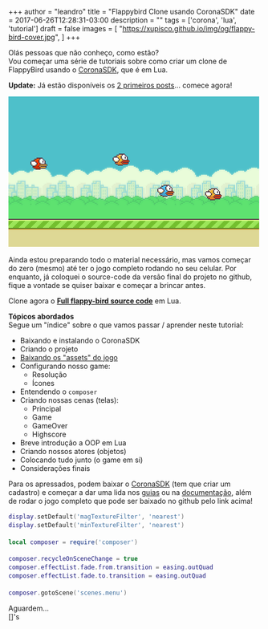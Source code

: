 +++
author = "leandro"
title = "Flappybird Clone usando CoronaSDK"
date = 2017-06-26T12:28:31-03:00
description = ""
tags = ['corona', 'lua', 'tutorial']
draft = false
images = [
    "https://xupisco.github.io/img/og/flappy-bird-cover.jpg",
]
+++

Olás pessoas que não conheço, como estão?  
Vou começar uma série de tutoriais sobre como criar um clone de FlappyBird usando o [CoronaSDK](http://coronalabs.com), que é em Lua. 

**Update:** Já estão disponíveis os [2 primeiros posts](/flappybird-tutorial/)... comece agora!

![FlappyBird](../../static/img/flappy_bird-animated.gif)

Ainda estou preparando todo o material necessário, mas vamos começar do zero (mesmo) até ter o jogo completo rodando no seu celular. Por enquanto, já coloquei o source-code da versão final do projeto no github, fique a vontade se quiser baixar e começar a brincar antes.

Clone agora o **[Full flappy-bird source code](https://github.com/xupisco/CoronaSDK-FlappyBird)** em Lua.

**Tópicos abordados**  
Segue um "índice" sobre o que vamos passar / aprender neste tutorial:

 - Baixando e instalando o CoronaSDK
 - Criando o projeto
 - [Baixando os "assets" do jogo](https://github.com/xupisco/CoronaSDK-FlappyBird/raw/master/FlappyBird%20Assets.zip)
 - Configurando nosso game:
    - Resolução
    - Ícones
 - Entendendo o ```composer```
 - Criando nossas cenas (telas):
    - Principal
    - Game
    - GameOver
    - Highscore
 - Breve introdução a OOP em Lua
 - Criando nossos atores (objetos)
 - Colocando tudo junto (o game em si)
 - Considerações finais

Para os apressados, podem baixar o [CoronaSDK](https://developer.coronalabs.com/downloads/daily-builds#tabs-2) (tem que criar um cadastro) e começar a dar uma lida nos [guias](https://docs.coronalabs.com/guide/index.html) ou na [documentação](https://docs.coronalabs.com/api/index.html), além de rodar o jogo completo que pode ser baixado no github pelo link acima!

```lua
display.setDefault('magTextureFilter', 'nearest')
display.setDefault('minTextureFilter', 'nearest')

local composer = require('composer')

composer.recycleOnSceneChange = true
composer.effectList.fade.from.transition = easing.outQuad
composer.effectList.fade.to.transition = easing.outQuad

composer.gotoScene('scenes.menu')
```

Aguardem...  
[]'s
